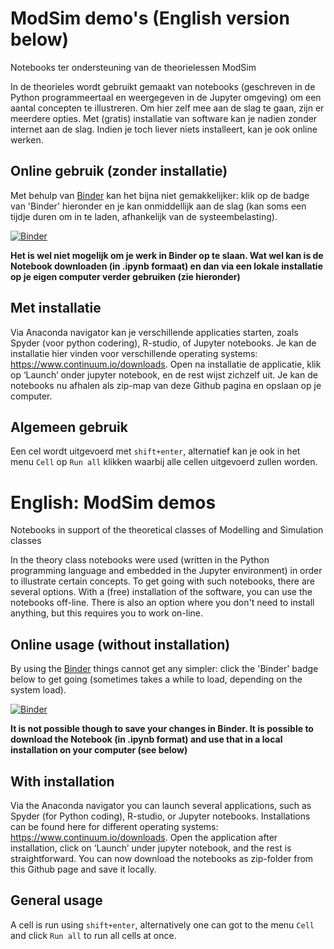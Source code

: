 # ModSim demo's (English version below)
Notebooks ter ondersteuning van de theorielessen ModSim

In de theorieles wordt gebruikt gemaakt van notebooks (geschreven in de Python programmeertaal en weergegeven in de Jupyter omgeving) om een aantal concepten te illustreren. Om hier zelf mee aan de slag te gaan, zijn er meerdere opties. Met (gratis) installatie van software kan je nadien zonder internet aan de slag. Indien je toch liever niets installeert, kan je ook online werken.

## Online gebruik (zonder installatie)
Met behulp van [Binder](https://mybinder.org/) kan het bijna niet gemakkelijker: klik op de badge van 'Binder' hieronder en je kan onmiddellijk aan de slag (kan soms een tijdje duren om in te laden, afhankelijk van de systeembelasting).

[![Binder](https://mybinder.org/badge.svg)](https://mybinder.org/v2/gh/davidfernand/modsim_demos/HEAD)

**Het is wel niet mogelijk om je werk in Binder op te slaan. Wat wel kan is de Notebook downloaden (in .ipynb formaat) en dan via een lokale installatie op je eigen computer verder gebruiken (zie hieronder)**

## Met installatie
Via Anaconda navigator kan je verschillende applicaties starten, zoals Spyder (voor python codering), R-studio, of Jupyter notebooks. Je kan de installatie hier vinden voor verschillende operating systems: https://www.continuum.io/downloads. Open na installatie de applicatie, klik op ‘Launch’ onder jupyter notebook, en de rest wijst zichzelf uit. Je kan de notebooks nu afhalen als zip-map van deze Github pagina en opslaan op je computer.

## Algemeen gebruik

Een cel wordt uitgevoerd met ```shift+enter```, alternatief kan je ook in het menu ```Cell``` op ```Run all``` klikken waarbij alle cellen uitgevoerd zullen worden.

# English: ModSim demos 
Notebooks in support of the theoretical classes of Modelling and Simulation classes

In the theory class notebooks were used (written in the Python programming language and embedded in the Jupyter environment) in order to illustrate certain concepts. To get going with such notebooks, there are several options. With a (free) installation of the software, you can use the notebooks off-line. There is also an option where you don't need to install anything, but this requires you to work on-line.

## Online usage (without installation)
By using the [Binder](https://mybinder.org/) things cannot get any simpler: click the 'Binder' badge below to get going (sometimes takes a while to load, depending on the system load).

[![Binder](https://mybinder.org/badge.svg)](https://mybinder.org/v2/gh/davidfernand/modsim_demos/HEAD)

**It is not possible though to save your changes in Binder. It is possible to download the Notebook (in .ipynb format) and use that in a local installation on your computer (see below)**

## With installation
Via the Anaconda navigator you can launch several applications, such as Spyder (for Python coding), R-studio, or Jupyter notebooks. Installations can be found here for different operating systems: https://www.continuum.io/downloads. Open the application after installation, click on ‘Launch’ under jupyter notebook, and the rest is straightforward. You can now download the notebooks as zip-folder from this Github page and save it locally.

## General usage

A cell is run using ```shift+enter```, alternatively one can got to the menu ```Cell``` and click ```Run all``` to run all cells at once.
